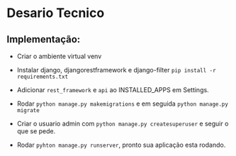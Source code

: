 # Desario Tecnico

## Implementação:

- Criar o ambiente virtual venv
- Instalar django, djangorestframework e django-filter `pip install -r requirements.txt`

- Adicionar `rest_framework` e `api` ao INSTALLED_APPS em Settings.

- Rodar `python manage.py makemigrations` e em seguida `python manage.py migrate`
- Criar o usuario admin com `python manage.py createsuperuser` e seguir o que se pede.
- Rodar `pyhton manage.py runserver`, pronto sua aplicação esta rodando.

